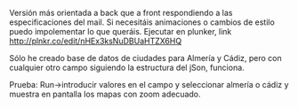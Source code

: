 Versión más orientada a back que a front respondiendo a las especificaciones del
mail. 
Si necesitáis animaciones o cambios de estilo puedo impolementar lo que queráis.
Ejecutar en plunker, link
http://plnkr.co/edit/nHEx3ksNuDBUaHTZX6HQ

Sólo he creado base de datos de ciudades para Almería y Cádiz, pero con cualquier
otro campo siguiendo la estructura del jSon, funciona.

Prueba: Run->introducir valores en el campo y seleccionar almería o cádiz y 
muestra en pantalla los mapas con zoom adecuado.

